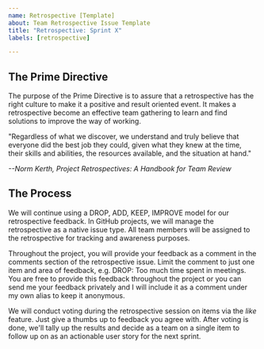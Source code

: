 ```yaml
---
name: Retrospective [Template]
about: Team Retrospective Issue Template
title: "Retrospective: Sprint X"
labels: [retrospective]

---
```

## The Prime Directive
The purpose of the Prime Directive is to assure that a retrospective has the right culture to make it a positive and result oriented event. It makes a retrospective become an effective team gathering to learn and find solutions to improve the way of working.

"Regardless of what we discover, we understand and truly believe that everyone did the best job they could, given what they knew at the time, their skills and abilities, the resources available, and the situation at hand."

_--Norm Kerth, Project Retrospectives: A Handbook for Team Review_

## The Process
We will continue using a DROP, ADD, KEEP, IMPROVE model for our retrospective feedback.
In GitHub projects, we will manage the retrospective as a native issue type.
All team members will be assigned to the retrospective for tracking and awareness purposes.

Throughout the project, you will provide your feedback as a comment in the comments section of the retrospective issue.
Limit the comment to just one item and area of feedback, e.g. DROP: Too much time spent in meetings.
You are free to provide this feedback throughout the project or you can send me your feedback privately and I will include it as a comment under my own alias to keep it anonymous.

We will conduct voting during the retrospective session on items via the _like_ feature.  Just give a thumbs up to feedback you agree with. After voting is done, we'll tally up the results and decide as a team on a single item to follow up on as an actionable user story for the next sprint.

